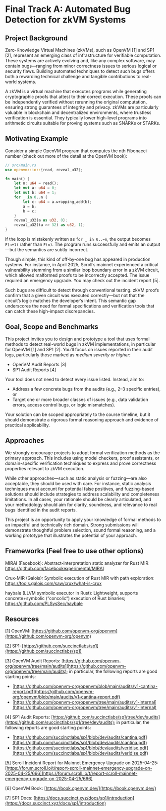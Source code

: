 # Final Track A: Automated Bug Detection for zkVM Systems

## Project Background

Zero-Knowledge Virtual Machines (zkVMs), such as OpenVM [1] and SP1 [2], represent an emerging class of infrastructure for verifiable computation. These systems are actively evolving and, like any complex software, may contain bugs—ranging from minor correctness issues to serious logical or security flaws. Building automated techniques to detect such bugs offers both a rewarding technical challenge and tangible contributions to real-world systems.

A zkVM is a virtual machine that executes programs while generating cryptographic proofs that attest to their correct execution. These proofs can be independently verified without rerunning the original computation, ensuring strong guarantees of integrity and privacy. zkVMs are particularly valuable in blockchain and decentralized environments, where trustless verification is essential. They typically lower high-level programs into arithmetic circuits suitable for proving systems such as SNARKs or STARKs.

## Motivating Example

Consider a simple OpenVM program that computes the nth Fibonacci number (check out more of the detail at the OpenVM book):

```rust
// src/main.rs
use openvm::io::{read, reveal_u32};

fn main() {
    let n: u64 = read();
    let mut a: u64 = 0;
    let mut b: u64 = 1;
    for _ in 0..n {
        let c: u64 = a.wrapping_add(b);
        a = b;
        b = c;
    }
    reveal_u32(a as u32, 0);
    reveal_u32((a >> 32) as u32, 1);
}
```

If the loop is mistakenly written as `for _ in 0..=n`, the output becomes `F(n+1)` rather than `F(n)`. The program runs successfully and emits an output—but the semantics are subtly incorrect.

Though simple, this kind of off-by-one bug has appeared in production systems. For instance, in April 2025, Scroll’s mainnet experienced a critical vulnerability stemming from a similar loop boundary error in a zkVM circuit, which allowed malformed proofs to be incorrectly accepted. The issue required an emergency upgrade. You may check out the incident report [5].

Such bugs are difficult to detect through conventional testing. zkVM proofs confirm that a given circuit was executed correctly—but not that the circuit’s logic matches the developer’s intent. This semantic gap underscores the need for formal specifications and verification tools that can catch these high-impact discrepancies.

## Goal, Scope and Benchmarks

This project invites you to design and prototype a tool that uses formal methods to detect real-world bugs in zkVM implementations, in particular for OpenVM [1] and SP1 [2]. You’ll focus on issues reported in their audit logs, particularly those marked as *medium severity or higher*:

- OpenVM Audit Reports [3]
- SP1 Audit Reports [4]

Your tool does not need to detect every issue listed. Instead, aim to:

- Address a few concrete bugs from the audits (e.g., 2–3 specific entries), or
- Target one or more broader classes of issues (e.g., data validation errors, access control bugs, or logic mismatches).

Your solution can be scoped appropriately to the course timeline, but it should demonstrate a rigorous formal reasoning approach and evidence of practical applicability.

## Approaches

We strongly encourage projects to adopt formal verification methods as the primary approach. This includes using model checkers, proof assistants, or domain-specific verification techniques to express and prove correctness properties relevant to zkVM execution.

While other approaches—such as static analysis or fuzzing—are also acceptable, they should be used with care. For instance, static analysis techniques must account for potential false positives, and fuzzing-based solutions should include strategies to address scalability and completeness limitations. In all cases, your rationale should be clearly articulated, and your methodology should aim for clarity, soundness, and relevance to real bugs identified in the audit reports.

This project is an opportunity to apply your knowledge of formal methods to an impactful and technically rich domain. Strong submissions will demonstrate thoughtful problem selection, sound formal reasoning, and a working prototype that illustrates the potential of your approach.

## Frameworks (Feel free to use other options)

MIRAI (Facebook): Abstract-interpretation static analyzer for Rust MIR: https://github.com/facebookexperimental/MIRAI

Crux-MIR (Galois): Symbolic execution of Rust MIR with path exploration: https://tools.galois.com/saw/crux/what-is-crux

haybale (LLVM symbolic executor in Rust): Lightweight, supports concrete+symbolic (“concolic”) execution of Rust binaries; https://github.com/PLSysSec/haybale

## Resources

[1] OpenVM: [https://github.com/openvm-org/openvm](https://github.com/openvm-org/openvm)

[2] SP1: [https://github.com/succinctlabs/sp1](https://github.com/succinctlabs/sp1)

[3] OpenVM Audit Reports: [https://github.com/openvm-org/openvm/tree/main/audits](https://github.com/openvm-org/openvm/tree/main/audits); in particular, the following reports are good starting points:

- [https://github.com/openvm-org/openvm/blob/main/audits/v1-cantina-report.pdf](https://github.com/openvm-org/openvm/blob/main/audits/v1-cantina-report.pdf)
- [https://github.com/openvm-org/openvm/tree/main/audits/v1-internal](https://github.com/openvm-org/openvm/tree/main/audits/v1-internal)

[4] SP1 Audit Reports: [https://github.com/succinctlabs/sp1/tree/dev/audits](https://github.com/succinctlabs/sp1/tree/dev/audits); in particular, the following reports are good starting points:

- [https://github.com/succinctlabs/sp1/blob/dev/audits/cantina.pdf](https://github.com/succinctlabs/sp1/blob/dev/audits/cantina.pdf)
- [https://github.com/succinctlabs/sp1/blob/dev/audits/veridise.pdf](https://github.com/succinctlabs/sp1/blob/dev/audits/veridise.pdf)

[5] Scroll Incident Report for Mainnet Emergency Upgrade on 2025-04-25: [https://forum.scroll.io/t/report-scroll-mainnet-emergency-upgrade-on-2025-04-25/666](https://forum.scroll.io/t/report-scroll-mainnet-emergency-upgrade-on-2025-04-25/666)

[6] OpenVM Book: [https://book.openvm.dev/](https://book.openvm.dev/)

[7] SP1 Docs: [https://docs.succinct.xyz/docs/sp1/introduction](https://docs.succinct.xyz/docs/sp1/introduction)
